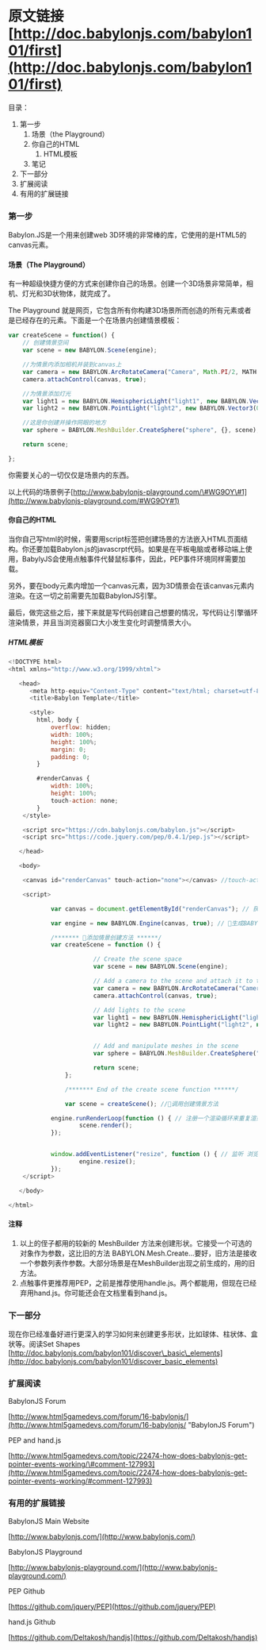 # 原文链接 [http://doc.babylonjs.com/babylon101/first](http://doc.babylonjs.com/babylon101/first)

目录：

1. 第一步
   1. 场景（the Playground）
   2. 你自己的HTML
      1. HTML模板
   3. 笔记
2. 下一部分
3. 扩展阅读
4. 有用的扩展链接

### 第一步

Babylon.JS是一个用来创建web 3D环境的非常棒的库，它使用的是HTML5的canvas元素。

#### 场景（The Playground）

有一种超级快捷方便的方式来创建你自己的场景。创建一个3D场景非常简单，相机、灯光和3D状物体，就完成了。

The Playground 就是网页，它包含所有你构建3D场景所而创造的所有元素或者是已经存在的元素。下面是一个在场景内创建情景模板：

```javascript
var createScene = function() {
    // 创建情景空间
    var scene = new BABYLON.Scene(engine);

    //为情景内添加相机并装到canvas上
    var camera = new BABYLON.ArcRotateCamera("Camera", Math.PI/2, MATH.PI/2, 2, BABYLON.Vector3.Zero(), scene);
    camera.attachControl(canvas, true);

    //为情景添加灯光
    var light1 = new BABYLON.HemisphericLight("light1", new BABYLON.Vector3(1, 1, 0), scene);
    var light2 = new BABYLON.PointLight("light2", new BABYLON.Vector3(0, 1, -1), scene);

    //这是你创建并操作网眼的地方
    var sphere = BABYLON.MeshBuilder.CreateSphere("sphere", {}, scene);

    return scene;

};
```

你需要关心的一切仅仅是场景内的东西。

以上代码的场景例子[http://www.babylonjs-playground.com/\#WG9OY\#1](http://www.babylonjs-playground.com/#WG9OY#1)

#### 你自己的HTML

当你自己写html的时候，需要用script标签把创建场景的方法嵌入HTML页面结构。你还要加载Babylon.js的javascrpt代码。如果是在平板电脑或者移动端上使用，BabylyJS会使用点触事件代替鼠标事件，因此，PEP事件环境同样需要加载。

另外，要在body元素内增加一个canvas元素，因为3D情景会在该canvas元素内渲染。在这一切之前需要先加载BabylonJS引擎。

最后，做完这些之后，接下来就是写代码创建自己想要的情况，写代码让引擎循环渲染情景，并且当浏览器窗口大小发生变化时调整情景大小。

##### HTML模板

```javascript
<!DOCTYPE html>
<html xmlns="http://www.w3.org/1999/xhtml">

   <head>
      <meta http-equiv="Content-Type" content="text/html; charset=utf-8"/>
      <title>Babylon Template</title>

      <style>
        html, body {
            overflow: hidden;
            width: 100%;
            height: 100%;
            margin: 0;
            padding: 0;
        }

        #renderCanvas {
            width: 100%;
            height: 100%;
            touch-action: none;
        }
    </style>

    <script src="https://cdn.babylonjs.com/babylon.js"></script>
    <script src="https://code.jquery.com/pep/0.4.1/pep.js"></script>

   </head>

   <body>

    <canvas id="renderCanvas" touch-action="none"></canvas> //touch-action="none" for best results from PEP

    <script>

            var canvas = document.getElementById("renderCanvas"); // 获取canvas元素

            var engine = new BABYLON.Engine(canvas, true); // 生成BABYLON 3D引擎

            /******* 添加情景创建方法 ******/
            var createScene = function () {

                        // Create the scene space
                        var scene = new BABYLON.Scene(engine);

                        // Add a camera to the scene and attach it to the canvas
                        var camera = new BABYLON.ArcRotateCamera("Camera", Math.PI / 2, Math.PI / 2, 2, BABYLON.Vector3.Zero(), scene);
                        camera.attachControl(canvas, true);

                        // Add lights to the scene
                        var light1 = new BABYLON.HemisphericLight("light1", new BABYLON.Vector3(1, 1, 0), scene);
                        var light2 = new BABYLON.PointLight("light2", new BABYLON.Vector3(0, 1, -1), scene);


                        // Add and manipulate meshes in the scene
                        var sphere = BABYLON.MeshBuilder.CreateSphere("sphere", {diameter:2}, scene);

                        return scene;
                };

                /******* End of the create scene function ******/    

                var scene = createScene(); //调用创建情景方法

            engine.runRenderLoop(function () { // 注册一个渲染循环来重复渲染情景
                    scene.render();
            });


            window.addEventListener("resize", function () { // 监听 浏览器窗口和canvas元素的resize事件
                    engine.resize();
            });
    </script>

   </body>

</html>
```

#### 注释

1. 以上的侄子都用的较新的 MeshBuilder 方法来创建形状。它接受一个可选的对象作为参数，这比旧的方法 BABYLON.Mesh.Create...要好，旧方法是接收一个参数列表作参数。大部分场景是在MeshBuilder出现之前生成的，用的旧方法。
2. 点触事件更推荐用PEP，之前是推荐使用handle.js。两个都能用，但现在已经弃用hand.js。你可能还会在文档里看到hand.js。

### 下一部分

现在你已经准备好进行更深入的学习如何来创建更多形状，比如球体、柱状体、盒状等。阅读Set Shapes [http://doc.babylonjs.com/babylon101/discover\_basic\_elements](http://doc.babylonjs.com/babylon101/discover_basic_elements)

### 扩展阅读

BabylonJS Forum

[http://www.html5gamedevs.com/forum/16-babylonjs/](http://www.html5gamedevs.com/forum/16-babylonjs/ "BabylonJS Forum")

PEP and hand.js

[http://www.html5gamedevs.com/topic/22474-how-does-babylonjs-get-pointer-events-working/\#comment-127993](http://www.html5gamedevs.com/topic/22474-how-does-babylonjs-get-pointer-events-working/#comment-127993)

### 有用的扩展链接

BabylonJS Main Website

[http://www.babylonjs.com/](http://www.babylonjs.com/)

BabylonJS Playground

[http://www.babylonjs-playground.com/](http://www.babylonjs-playground.com/)

PEP Github

[https://github.com/jquery/PEP](https://github.com/jquery/PEP)

hand.js Github

[https://github.com/Deltakosh/handjs](https://github.com/Deltakosh/handjs)

